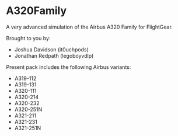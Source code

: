 # A320Family
A very advanced simulation of the Airbus A320 Family for FlightGear.

Brought to you by:
- Joshua Davidson (it0uchpods)
- Jonathan Redpath (legoboyvdlp)

Present pack includes the following Airbus variants:
- A319-112
- A319-131
- A320-111
- A320-214
- A320-232
- A320-251N
- A321-211
- A321-231
- A321-251N